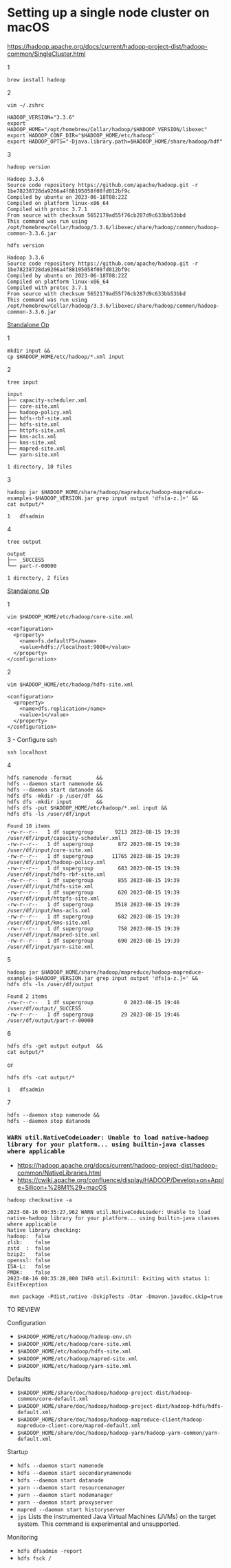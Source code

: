 # Setting up a single node cluster on macOS

https://hadoop.apache.org/docs/current/hadoop-project-dist/hadoop-common/SingleCluster.html

1

```
brew install hadoop
```

2

```
vim ~/.zshrc
```
```
HADOOP_VERSION="3.3.6"
export HADOOP_HOME="/opt/homebrew/Cellar/hadoop/$HADOOP_VERSION/libexec"
export HADOOP_CONF_DIR="$HADOOP_HOME/etc/hadoop"
export HADOOP_OPTS="-Djava.library.path=$HADOOP_HOME/share/hadoop/hdf"
```

3

```
hadoop version
```
```
Hadoop 3.3.6
Source code repository https://github.com/apache/hadoop.git -r 1be78238728da9266a4f88195058f08fd012bf9c
Compiled by ubuntu on 2023-06-18T08:22Z
Compiled on platform linux-x86_64
Compiled with protoc 3.7.1
From source with checksum 5652179ad55f76cb287d9c633bb53bbd
This command was run using /opt/homebrew/Cellar/hadoop/3.3.6/libexec/share/hadoop/common/hadoop-common-3.3.6.jar
```
```
hdfs version
```
```
Hadoop 3.3.6
Source code repository https://github.com/apache/hadoop.git -r 1be78238728da9266a4f88195058f08fd012bf9c
Compiled by ubuntu on 2023-06-18T08:22Z
Compiled on platform linux-x86_64
Compiled with protoc 3.7.1
From source with checksum 5652179ad55f76cb287d9c633bb53bbd
This command was run using /opt/homebrew/Cellar/hadoop/3.3.6/libexec/share/hadoop/common/hadoop-common-3.3.6.jar
```

[Standalone Op](https://hadoop.apache.org/docs/current/hadoop-project-dist/hadoop-common/SingleCluster.html)

1

```
mkdir input &&
cp $HADOOP_HOME/etc/hadoop/*.xml input
```

2

```
tree input
```
```
input
├── capacity-scheduler.xml
├── core-site.xml
├── hadoop-policy.xml
├── hdfs-rbf-site.xml
├── hdfs-site.xml
├── httpfs-site.xml
├── kms-acls.xml
├── kms-site.xml
├── mapred-site.xml
└── yarn-site.xml

1 directory, 10 files
```

3

```
hadoop jar $HADOOP_HOME/share/hadoop/mapreduce/hadoop-mapreduce-examples-$HADOOP_VERSION.jar grep input output 'dfs[a-z.]+' &&
cat output/*
```
```
1	dfsadmin
```

4

```
tree output
```
```
output
├── _SUCCESS
└── part-r-00000

1 directory, 2 files
```

[Standalone Op](https://hadoop.apache.org/docs/current/hadoop-project-dist/hadoop-common/SingleCluster.html)

1

```
vim $HADOOP_HOME/etc/hadoop/core-site.xml
```
```
<configuration>
  <property>
    <name>fs.defaultFS</name>
    <value>hdfs://localhost:9000</value>
  </property>
</configuration>
```

2

```
vim $HADOOP_HOME/etc/hadoop/hdfs-site.xml
```
```
<configuration>
  <property>
    <name>dfs.replication</name>
    <value>1</value>
  </property>
</configuration>
```

3 - Configure ssh

```
ssh localhost
```

4

```
hdfs namenode -format        &&
hdfs --daemon start namenode &&
hdfs --daemon start datanode &&
hdfs dfs -mkdir -p /user/df  &&
hdfs dfs -mkdir input        &&
hdfs dfs -put $HADOOP_HOME/etc/hadoop/*.xml input &&
hdfs dfs -ls /user/df/input
```
```
Found 10 items
-rw-r--r--   1 df supergroup       9213 2023-08-15 19:39 /user/df/input/capacity-scheduler.xml
-rw-r--r--   1 df supergroup        872 2023-08-15 19:39 /user/df/input/core-site.xml
-rw-r--r--   1 df supergroup      11765 2023-08-15 19:39 /user/df/input/hadoop-policy.xml
-rw-r--r--   1 df supergroup        683 2023-08-15 19:39 /user/df/input/hdfs-rbf-site.xml
-rw-r--r--   1 df supergroup        855 2023-08-15 19:39 /user/df/input/hdfs-site.xml
-rw-r--r--   1 df supergroup        620 2023-08-15 19:39 /user/df/input/httpfs-site.xml
-rw-r--r--   1 df supergroup       3518 2023-08-15 19:39 /user/df/input/kms-acls.xml
-rw-r--r--   1 df supergroup        682 2023-08-15 19:39 /user/df/input/kms-site.xml
-rw-r--r--   1 df supergroup        758 2023-08-15 19:39 /user/df/input/mapred-site.xml
-rw-r--r--   1 df supergroup        690 2023-08-15 19:39 /user/df/input/yarn-site.xml
```

5

```
hadoop jar $HADOOP_HOME/share/hadoop/mapreduce/hadoop-mapreduce-examples-$HADOOP_VERSION.jar grep input output 'dfs[a-z.]+' &&
hdfs dfs -ls /user/df/output
```
```
Found 2 items
-rw-r--r--   1 df supergroup          0 2023-08-15 19:46 /user/df/output/_SUCCESS
-rw-r--r--   1 df supergroup         29 2023-08-15 19:46 /user/df/output/part-r-00000
```

6

```
hdfs dfs -get output output  &&
cat output/*
```
or
```
hdfs dfs -cat output/*
```
```
1	dfsadmin
```

7

```
hdfs --daemon stop namenode &&
hdfs --daemon stop datanode
```

### `WARN util.NativeCodeLoader: Unable to load native-hadoop library for your platform... using builtin-java classes where applicable`

* https://hadoop.apache.org/docs/current/hadoop-project-dist/hadoop-common/NativeLibraries.html
* https://cwiki.apache.org/confluence/display/HADOOP/Develop+on+Apple+Silicon+%28M1%29+macOS

```
hadoop checknative -a
```
```
2023-08-16 00:35:27,962 WARN util.NativeCodeLoader: Unable to load native-hadoop library for your platform... using builtin-java classes where applicable
Native library checking:
hadoop:  false
zlib:    false
zstd  :  false
bzip2:   false
openssl: false
ISA-L:   false
PMDK:    false
2023-08-16 00:35:28,000 INFO util.ExitUtil: Exiting with status 1: ExitException
```

```
 mvn package -Pdist,native -DskipTests -Dtar -Dmaven.javadoc.skip=true
```

TO REVIEW

Configuration
* `$HADOOP_HOME/etc/hadoop/hadoop-env.sh`
* `$HADOOP_HOME/etc/hadoop/core-site.xml`
* `$HADOOP_HOME/etc/hadoop/hdfs-site.xml`
* `$HADOOP_HOME/etc/hadoop/mapred-site.xml`
* `$HADOOP_HOME/etc/hadoop/yarn-site.xml`

Defaults
* `$HADOOP_HOME/share/doc/hadoop/hadoop-project-dist/hadoop-common/core-default.xml`
* `$HADOOP_HOME/share/doc/hadoop/hadoop-project-dist/hadoop-hdfs/hdfs-default.xml`
* `$HADOOP_HOME/share/doc/hadoop/hadoop-mapreduce-client/hadoop-mapreduce-client-core/mapred-default.xml`
* `$HADOOP_HOME/share/doc/hadoop/hadoop-yarn/hadoop-yarn-common/yarn-default.xml`

Startup
* `hdfs --daemon start namenode`
* `hdfs --daemon start secondarynamenode`
* `hdfs --daemon start datanode`
* `yarn --daemon start resourcemanager`
* `yarn --daemon start nodemanager`
* `yarn --daemon start proxyserver`
* `mapred --daemon start historyserver`
* `jps` Lists the instrumented Java Virtual Machines (JVMs) on the target system. This command is experimental and unsupported.

Monitoring
* `hdfs dfsadmin -report`
* `hdfs fsck /`